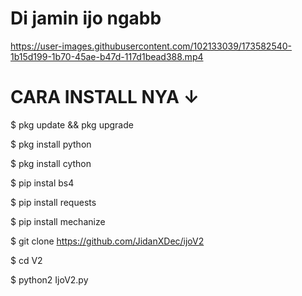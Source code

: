 # Di jamin ijo ngabb


https://user-images.githubusercontent.com/102133039/173582540-1b15d199-1b70-45ae-b47d-117d1bead388.mp4


# CARA INSTALL NYA ↓


$ pkg update && pkg upgrade

$ pkg install python

$ pkg install cython

$ pip instal bs4

$ pip install requests

$ pip install mechanize

$ git clone https://github.com/JidanXDec/ijoV2

$ cd V2

$ python2 IjoV2.py

